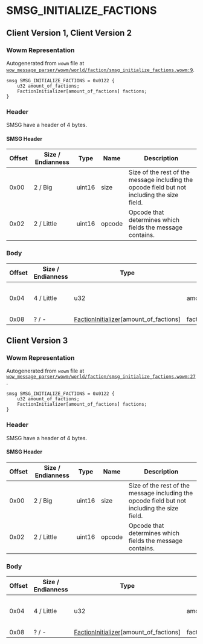 # SMSG_INITIALIZE_FACTIONS

## Client Version 1, Client Version 2

### Wowm Representation

Autogenerated from `wowm` file at [`wow_message_parser/wowm/world/faction/smsg_initialize_factions.wowm:9`](https://github.com/gtker/wow_messages/tree/main/wow_message_parser/wowm/world/faction/smsg_initialize_factions.wowm#L9).
```rust,ignore
smsg SMSG_INITIALIZE_FACTIONS = 0x0122 {
    u32 amount_of_factions;
    FactionInitializer[amount_of_factions] factions;
}
```
### Header

SMSG have a header of 4 bytes.

#### SMSG Header

| Offset | Size / Endianness | Type   | Name   | Description |
| ------ | ----------------- | ------ | ------ | ----------- |
| 0x00   | 2 / Big           | uint16 | size   | Size of the rest of the message including the opcode field but not including the size field.|
| 0x02   | 2 / Little        | uint16 | opcode | Opcode that determines which fields the message contains.|

### Body

| Offset | Size / Endianness | Type | Name | Description | Comment |
| ------ | ----------------- | ---- | ---- | ----------- | ------- |
| 0x04 | 4 / Little | u32 | amount_of_factions |  | vmangos/cmangos/mangoszero: sets to 0x00000040 (64)<br/>mangostwo (wrath) sets this to 0x00000080 (128) |
| 0x08 | ? / - | [FactionInitializer](factioninitializer.md)[amount_of_factions] | factions |  |  |

## Client Version 3

### Wowm Representation

Autogenerated from `wowm` file at [`wow_message_parser/wowm/world/faction/smsg_initialize_factions.wowm:27`](https://github.com/gtker/wow_messages/tree/main/wow_message_parser/wowm/world/faction/smsg_initialize_factions.wowm#L27).
```rust,ignore
smsg SMSG_INITIALIZE_FACTIONS = 0x0122 {
    u32 amount_of_factions;
    FactionInitializer[amount_of_factions] factions;
}
```
### Header

SMSG have a header of 4 bytes.

#### SMSG Header

| Offset | Size / Endianness | Type   | Name   | Description |
| ------ | ----------------- | ------ | ------ | ----------- |
| 0x00   | 2 / Big           | uint16 | size   | Size of the rest of the message including the opcode field but not including the size field.|
| 0x02   | 2 / Little        | uint16 | opcode | Opcode that determines which fields the message contains.|

### Body

| Offset | Size / Endianness | Type | Name | Description | Comment |
| ------ | ----------------- | ---- | ---- | ----------- | ------- |
| 0x04 | 4 / Little | u32 | amount_of_factions |  | vmangos/cmangos/mangoszero: sets to 0x00000040 (64)<br/>mangostwo (wrath) sets this to 0x00000080 (128) |
| 0x08 | ? / - | [FactionInitializer](factioninitializer.md)[amount_of_factions] | factions |  |  |


